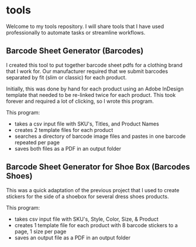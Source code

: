 # tools

Welcome to my tools repository. I will share tools that I have used professionally to automate tasks or streamline workflows.

## Barcode Sheet Generator (Barcodes)
I created this tool to put together barcode sheet pdfs for a clothing brand that I work for. Our manufacturer required that we submit barcodes separated by fit (slim or classic) for each product.

Initially, this was done by hand for each product using an Adobe InDesign template that needed to be re-linked twice for each product. This took forever and required a lot of clicking, so I wrote this program.

This program:  
* takes a csv input file with SKU's, Titles, and Product Names
* creates 2 template files for each product
* searches a directory of barcode image files and pastes in one barcode repeated per page
* saves both files as a PDF in an output folder

## Barcode Sheet Generator for Shoe Box (Barcodes Shoes)
This was a quick adaptation of the previous project that I used to create stickers for the side of a shoebox for several dress shoes products.

This program:
* takes csv input file with SKU's, Style, Color, Size, & Product
* creates 1 template file for each product with 8 barcode stickers to a page, 1 size per page
* saves an output file as a PDF in an output folder
